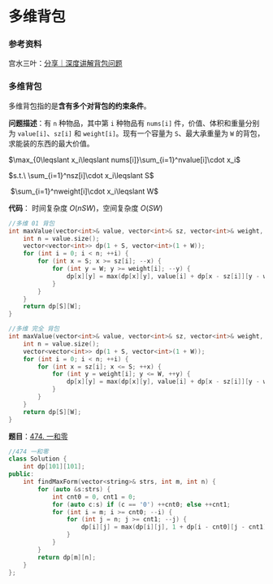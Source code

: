 # 多维背包

### 参考资料

宫水三叶：[分享｜深度讲解背包问题](https://leetcode-cn.com/circle/discuss/GWpXCM/) 

### 多维背包

多维背包指的是**含有多个对背包的约束条件**。

**问题描述**：有 `n` 种物品，其中第 `i` 种物品有 `nums[i]` 件，价值、体积和重量分别为 `value[i]`、`sz[i]` 和 `weight[i]`。现有一个容量为 `S`、最大承重量为 `W` 的背包，求能装的东西的最大价值。

$\max_{0\leqslant x_i\leqslant nums[i]}\sum_{i=1}^nvalue[i]\cdot x_i$

$s.t.\ \sum_{i=1}^nsz[i]\cdot x_i\leqslant S$

​       $\sum_{i=1}^nweight[i]\cdot x_i\leqslant W$



**代码**： 时间复杂度 $O(nSW)$，空间复杂度 $O(SW)$

```cpp
//多维 01 背包
int maxValue(vector<int>& value, vector<int>& sz, vector<int>& weight, int S, int W) {
    int n = value.size();
    vector<vector<int>> dp(1 + S, vector<int>(1 + W));
    for (int i = 0; i < n; ++i) {
        for (int x = S; x >= sz[i]; --x) {
            for (int y = W; y >= weight[i]; --y) {
                dp[x][y] = max(dp[x][y], value[i] + dp[x - sz[i]][y - weight[i]]);
            }
        }
    }
    return dp[S][W];
}
```

```cpp
//多维 完全 背包
int maxValue(vector<int>& value, vector<int>& sz, vector<int>& weight, int S, int W) {
    int n = value.size();
    vector<vector<int>> dp(1 + S, vector<int>(1 + W));
    for (int i = 0; i < n; ++i) {
        for (int x = sz[i]; x <= S; ++x) {
            for (int y = weight[i]; y <= W, ++y) {
                dp[x][y] = max(dp[x][y], value[i] + dp[x - sz[i]][y - weight[i]]);
            }
        }
    }
    return dp[S][W];
}
```



**题目**：[474. 一和零](https://leetcode-cn.com/problems/ones-and-zeroes/) 

```cpp
//474 一和零
class Solution {
    int dp[101][101];
public:
    int findMaxForm(vector<string>& strs, int m, int n) {
        for (auto &s:strs) {
            int cnt0 = 0, cnt1 = 0;
            for (auto c:s) if (c == '0') ++cnt0; else ++cnt1;
            for (int i = m; i >= cnt0; --i) {
                for (int j = n; j >= cnt1; --j) {
                    dp[i][j] = max(dp[i][j], 1 + dp[i - cnt0][j - cnt1]);
                }
            }
        }
        return dp[m][n];
    }
};

```